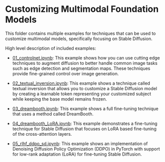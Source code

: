 # Customizing Multimodal Foundation Models

This folder contains multiple examples for techniques that can be used to customize multimodal models, specifically focusing on Stable Diffusion. 

High level description of included examples: 

* [01_controlnet.ipynb](./01_controlnet.ipynb): This example shows how you can use cutting edge techniques to augment diffusion to better handle common image tasks such as edge detection and segmentation maps. These techniques provide fine-grained control over image generation.

* [02_textual_inversion.ipynb](./02_textual_inversion.ipynb): This example shows a technique called textual inversion that allows you to customize a Stable Diffusion model by creating a learnable token representing your customized subject while keeping the base model remains frozen.

* [03_dreambooth.ipynb](./03_dreambooth.ipynb): This example shows a full fine-tuning technique that uses a method called DreamBooth.

* [04_dreambooth_LoRA.ipynb](./04_dreambooth_LoRA.ipynb): This example demonstrates a fine-tuning technique for Stable Diffusion that focuses on LoRA based fine-tuning of the cross-attention layers. 

* [05_rlhf_ddpo_sd.ipynb](./05_rlhf_ddpo_sd.ipynb): This example shows an implementation of Denoising Diffusion Policy Optimization (DDPO) in PyTorch with support for low-rank adaptation (LoRA) for fine-tuning Stable Diffusion. 